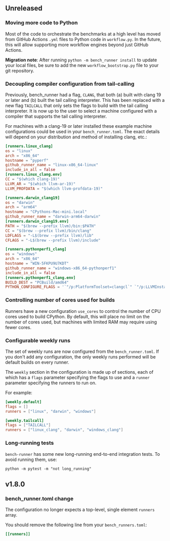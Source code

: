 ## Unreleased

### Moving more code to Python

Most of the code to orchestrate the benchmarks at a high level has moved from
GitHub Actions `.yml` files to Python code in `workflow.py`. In the future, this
will allow supporting more workflow engines beyond just GitHub Actions.

**Migration note**: After running `python -m bench_runner install` to update
your local files, be sure to add the new `workflow_bootstrap.py` file to your
git repository.

### Decoupling compiler configuration from tail-calling

Previously, bench_runner had a flag, `CLANG`, that both (a) built with clang 19
or later and (b) built the tail calling interpreter. This has been replaced with
a new flag `TAILCALL` that only sets the flags to build with the tail calling
interpreter. It is now up to the user to select a machine configured with a
compiler that supports the tail calling interpreter.

For machines with a clang-19 or later installed these example machine
configurations could be used in your `bench_runner.toml`. The exact details will
depend on your distribution and method of installing clang, etc.:

```toml
[runners.linux_clang]
os = "linux"
arch = "x86_64"
hostname = "pyperf"
github_runner_name = "linux-x86_64-linux"
include_in_all = false
[runners.linux_clang.env]
CC = "$(which clang-19)"
LLVM_AR = "$(which llvm-ar-19)"
LLVM_PROFDATA = "$(which llvm-profdata-19)"

[runners.darwin_clang19]
os = "darwin"
arch = "arm64"
hostname = "CPythons-Mac-mini.local"
github_runner_name = "darwin-arm64-darwin"
[runners.darwin_clang19.env]
PATH = "$(brew --prefix llvm)/bin:$PATH"
CC = "$(brew --prefix llvm)/bin/clang"
LDFLAGS = "-L$(brew --prefix llvm)/lib"
CFLAGS = "-L$(brew --prefix llvm)/include"

[runners.pythonperf1_clang]
os = "windows"
arch = "x86_64"
hostname = "WIN-5FKPU9U7KDT"
github_runner_name = "windows-x86_64-pythonperf1"
include_in_all = false
[runners.pythonperf1_clang.env]
BUILD_DEST = "PCBuild/amd64"
PYTHON_CONFIGURE_FLAGS = '`"/p:PlatformToolset=clangcl`" `"/p:LLVMInstallDir=C:\Program Files\LLVM`" `"/p:LLVMToolsVersion=19.1.6`"'
```

### Controlling number of cores used for builds

Runners have a new configuration `use_cores` to control the number of CPU cores
used to build CPython. By default, this will place no limit on the number of
cores used, but machines with limited RAM may require using fewer cores.

### Configurable weekly runs

The set of weekly runs are now configured from the `bench_runner.toml`.
If you don't add any configuration, the only weekly runs performed will be default builds on every runner.

The `weekly` section in the configuration is made up of sections, each of which
has a `flags` parameter specifying the flags to use and a `runner` parameter
specifying the runners to run on.

For example:

```toml
[weekly.default]
flags = []
runners = ["linux", "darwin", "windows"]

[weekly.tailcall]
flags = ["TAILCALL"]
runners = ["linux_clang", "darwin", "windows_clang"]
```

### Long-running tests

`bench-runner` has some new long-running end-to-end integration tests. To avoid running them, use:

```
python -m pytest -m "not long_running"
```

## v1.8.0

### bench_runner.toml change

The configuration no longer expects a top-level, single element `runners` array.

You should remove the following line from your `bench_runners.toml`:

```toml
[[runners]]
```
